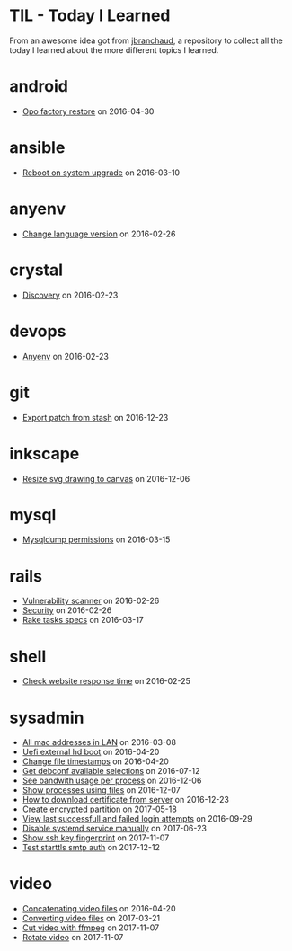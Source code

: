 # TIL - Today I Learned

From an awesome idea got from [jbranchaud](https://github.com/jbranchaud/til), a
repository to collect all the today I learned about the more different topics I
learned.

# android

- [Opo factory restore](tils/android/2016-04-30-opo_factory_restore.md) on 2016-04-30

# ansible

- [Reboot on system upgrade](tils/ansible/2016-03-10-reboot_on_system_upgrade.md) on 2016-03-10

# anyenv

- [Change language version](tils/anyenv/2016-02-26-change_language_version.md) on 2016-02-26

# crystal

- [Discovery](tils/crystal/2016-02-23-discovery.md) on 2016-02-23

# devops

- [Anyenv](tils/devops/2016-02-23-anyenv.md) on 2016-02-23

# git

- [Export patch from stash](tils/git/2016-12-23-export_patch_from_stash.md) on 2016-12-23

# inkscape

- [Resize svg drawing to canvas](tils/inkscape/2016-12-06-resize_svg_drawing_to_canvas.md) on 2016-12-06

# mysql

- [Mysqldump permissions](tils/mysql/2016-03-15-mysqldump_permissions.md) on 2016-03-15

# rails

- [Vulnerability scanner](tils/rails/2016-02-26-vulnerability_scanner.md) on 2016-02-26
- [Security](tils/rails/2016-02-26-security.md) on 2016-02-26
- [Rake tasks specs](tils/rails/2016-03-17-rake_tasks_specs.md) on 2016-03-17

# shell

- [Check website response time](tils/shell/2016-02-25-check_website_response_time.md) on 2016-02-25

# sysadmin

- [All mac addresses in LAN](tils/sysadmin/2016-03-08-all_mac_addresses_in_lan.md) on 2016-03-08
- [Uefi external hd boot](tils/sysadmin/2016-04-20-uefi_external_hd_boot.md) on 2016-04-20
- [Change file timestamps](tils/sysadmin/2016-04-20-change_file_timestamps.md) on 2016-04-20
- [Get debconf available selections](tils/sysadmin/2016-07-12-get_debconf_available_selections.md) on 2016-07-12
- [See bandwith usage per process](tils/sysadmin/2016-12-06-see_bandwith_usage_per_process.md) on 2016-12-06
- [Show processes using files](tils/sysadmin/2016-12-07-show_processes_using_files.md) on 2016-12-07
- [How to download certificate from server](tils/sysadmin/2016-12-23-how_to_download_certificate_from_server.md) on 2016-12-23
- [Create encrypted partition](tils/sysadmin/2017-05-18-create_encrypted_partition.md) on 2017-05-18
- [View last successfull and failed login attempts](tils/sysadmin/2016-09-29-view_last_successfull_and_failed_login_attempts.md) on 2016-09-29
- [Disable systemd service manually](tils/sysadmin/2017-06-23-disable_systemd_service_manually.md) on 2017-06-23
- [Show ssh key fingerprint](tils/sysadmin/2017-11-07-show_ssh_key_fingerprint.md) on 2017-11-07
- [Test starttls smtp auth](tils/sysadmin/2017-12-12-test_starttls_smtp_auth.md) on 2017-12-12

# video

- [Concatenating video files](tils/video/2016-04-20-concatenating_video_files.md) on 2016-04-20
- [Converting video files](tils/video/2017-03-21-converting_video_files.md) on 2017-03-21
- [Cut video with ffmpeg](tils/video/2017-11-07-cut_video_with_ffmpeg.md) on 2017-11-07
- [Rotate video](tils/video/2017-11-07-rotate_video.md) on 2017-11-07

